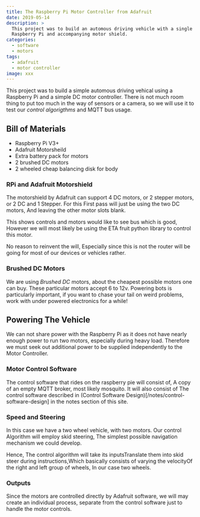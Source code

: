 ```yaml
---
title: The Raspberry Pi Motor Controller from Adafruit 
date: 2019-05-14
description: > 
  This project was to build an automous driving vehicle with a single
  Raspberry Pi and accompanying motor shield.
categories:
  - software
  - motors
tags:
  - adafruit
  - motor controller
image: xxx
---
```


This project was to build a simple automous driving vehical using a
Raspberry Pi and a simple DC motor controller.  There is not much room 
thing to put too much in the way of sensors or a camera, so we will
use it to test our _control algorigthms_ and MQTT bus usage.
<!--more-->

## Bill of Materials

- Raspberry Pi V3+
- Adafruit Motorsheild
- Extra battery pack for motors
- 2 brushed DC motors
- 2 wheeled cheap balancing disk for body 

### RPi and Adafruit Motorshield 

The motorshield by Adafruit can support 4 DC motors, or 2 stepper
motors, or 2 DC and 1 Stepper.  For this First pass will just be using
the two DC motors, And leaving the other motor slots blank.

This shows controls and motors would like to see bus which is good,
However we will most likely be using the ETA fruit python library to
control this motor.

No reason to reinvent the will, Especially since this is not the
router will be going for most of our devices or vehicles rather. 

### Brushed DC Motors

We are using _Brushed DC_ motors, about the cheapest possible motors
one can buy.  These particular motors accept 6 to 12v.  Powering bots
is particularly important, if you want to chase your tail on weird
problems, work with under powered electronics for a while!

## Powering The Vehicle

We can not share power with the Raspberry Pi as it does not have
nearly enough power to run two motors, especially during heavy load.
Therefore we must seek out additional power to be supplied
independently to the Motor Controller.

### Motor Control Software 

The control software that rides on the raspberry pie will consist of,
A copy of an empty MQTT broker, most likely mosquito. It will also
consist of The control software described in (Control Software
Design)[/notes/control-software-design] in the notes section of this
site. 

### Speed and Steering

In this case we have a two wheel vehicle, with two motors. Our control
Algorithm will employ skid steering, The simplest possible navigation
mechanism we could develop.

Hence, The control algorithm will take its inputsTranslate them into
skid steer during instructions,Which basically consists of varying the
velocityOf the right and left group of wheels, In our case two
wheels. 

### Outputs

Since the motors are controlled directly by Adafruit software, we will
may create an individual process, separate from the control software
just to handle the motor controls.
